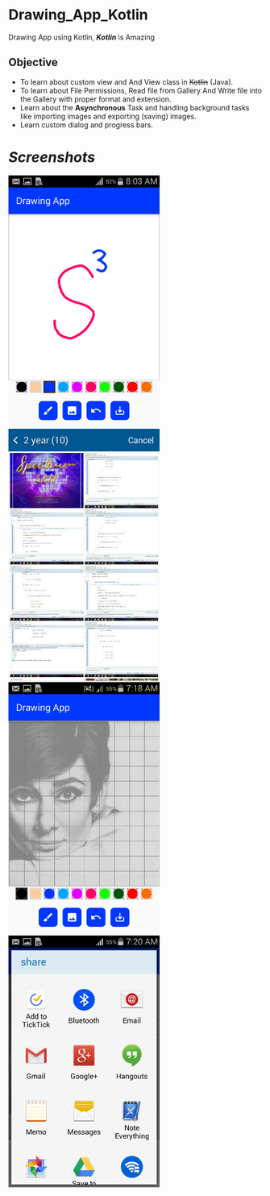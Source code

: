 # Drawing_App_Kotlin
Drawing App using Kotlin, _**Kotlin**_ is Amazing

## Objective 
  * To learn about custom view and And View class in ~~Kotlin~~ (Java).
  * To learn about File Permissions, Read file from Gallery And Write file into the Gallery with proper format and extension.
  * Learn about the **Asynchronous** Task and handling background tasks like importing images and exporting (saving) images.
  * Learn custom dialog and progress bars.

# *Screenshots*
<img src="screenshots/Screenshot_2014-01-02-08-03-55.png" width=300 /> <img src="screenshots/Screenshot_2014-01-02-08-12-13.png" width=300 />
<img src="screenshots/Screenshot_2020-01-02-07-18-29.png" width=300 />
<img src="screenshots/Screenshot_2020-01-02-07-20-10.png" width=300 />
